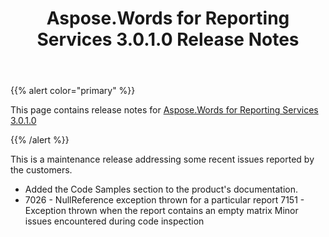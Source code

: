 ﻿---
title: Aspose.Words for Reporting Services 3.0.1.0 Release Notes
articleTitle: Aspose.Words for Reporting Services 3.0.1.0 Release Notes
linktitle: Aspose.Words for Reporting Services 3.0.1.0 Release Notes
description: "Aspose.Words for Reporting Services 3.0.1.0 Release Notes – the latest updates and fixes."
type: docs
weight: 90
url: /reportingservices/aspose-words-for-reporting-services-3-0-1-0-release-notes/
---

{{% alert color="primary" %}}

This page contains release notes for [Aspose.Words for Reporting Services 3.0.1.0](https://downloads.aspose.com/words/reportingservices/new-releases/aspose.words-for-reporting-services-3.0.1.0/)

{{% /alert %}}

This is a maintenance release addressing some recent issues reported by the customers.

- Added the Code Samples section to the product's documentation.
- 7026 - NullReference exception thrown for a particular report
  7151 - Exception thrown when the report contains an empty matrix 
  Minor issues encountered during code inspection 
